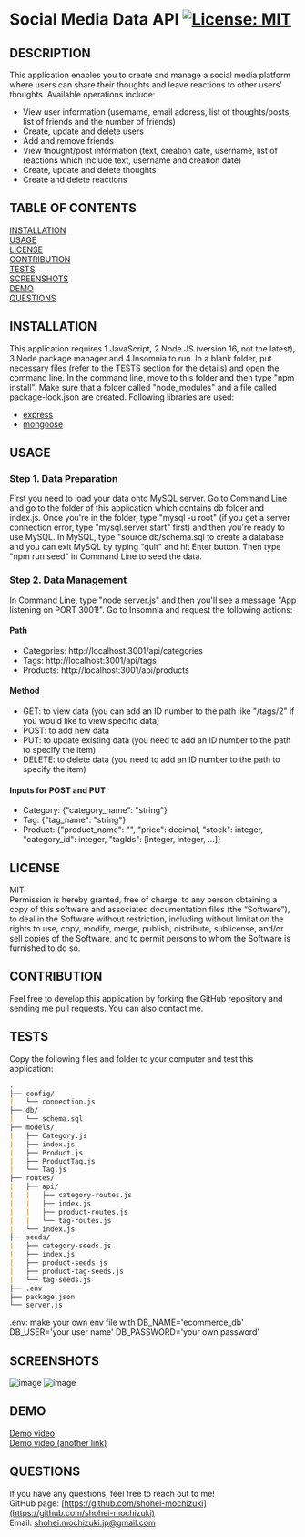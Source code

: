 # Social Media Data API [![License: MIT](https://img.shields.io/badge/License-MIT-yellow.svg)](https://opensource.org/licenses/MIT)

## DESCRIPTION 
This application enables you to create and manage a social media platform where users can share their thoughts and leave reactions to other users' thoughts. Available operations include:
* View user information (username, email address, list of thoughts/posts, list of friends and the number of friends) 
* Create, update and delete users
* Add and remove friends
* View thought/post information (text, creation date, username, list of reactions which include text, username and creation date) 
* Create, update and delete thoughts 
* Create and delete reactions

## TABLE OF CONTENTS
[INSTALLATION](#installation)<br>
[USAGE](#usage)<br>
[LICENSE](#license)<br>
[CONTRIBUTION](#contribution)<br>
[TESTS](#tests)<br>
[SCREENSHOTS](#screenshots)<br>
[DEMO](#demo)<br>
[QUESTIONS](#questions)

## INSTALLATION 
This application requires 1.JavaScript, 2.Node.JS (version 16, not the latest), 3.Node package manager and 4.Insomnia to run. In a blank folder, put necessary files (refer to the TESTS section for the details) and open the command line. In the command line, move to this folder and then type "npm install". Make sure that a folder called "node_modules" and a file called package-lock.json are created. Following libraries are used:
* [express](https://www.npmjs.com/package/express)
* [mongoose](https://www.npmjs.com/package/mongoose)

## USAGE 
### Step 1. Data Preparation 
First you need to load your data onto MySQL server. Go to Command Line and go to the folder of this application which contains db folder and index.js. Once you're in the folder, type "mysql -u root" (if you get a server connection error, type "mysql.server start" first) and then you're ready to use MySQL. In MySQL, type "source db/schema.sql to create a database and you can exit MySQL by typing "quit" and hit Enter button. Then type "npm run seed" in Command Line to seed the data.  

### Step 2. Data Management
In Command Line, type "node server.js" and then you'll see a message "App listening on PORT 3001!". Go to Insomnia and request the following actions:
#### Path
* Categories: http://localhost:3001/api/categories
* Tags: http://localhost:3001/api/tags
* Products: http://localhost:3001/api/products
#### Method
* GET: to view data (you can add an ID number to the path like "/tags/2" if you would like to view specific data)
* POST: to add new data 
* PUT: to update existing data (you need to add an ID number to the path to specify the item)
* DELETE: to delete data (you need to add an ID number to the path to specify the item)
#### Inputs for POST and PUT
* Category: {"category_name": "string"}
* Tag: {"tag_name": "string"}
* Product: {"product_name": "", "price": decimal, "stock": integer, "category_id": integer, "tagIds": [integer, integer, ...]}

## LICENSE 
MIT:<br>
Permission is hereby granted, free of charge, to any person obtaining a copy of this
software and associated documentation files (the “Software”), to deal in the Software
without restriction, including without limitation the rights to use, copy, modify,
merge, publish, distribute, sublicense, and/or sell copies of the Software, and to 
permit persons to whom the Software is furnished to do so.

## CONTRIBUTION 
Feel free to develop this application by forking the GitHub repository and sending me pull requests. You can also contact me.

## TESTS 
Copy the following files and folder to your computer and test this application:
```md
.
├── config/
|   └── connection.js
├── db/
|   └── schema.sql
├── models/
|   ├── Category.js
|   ├── index.js
|   ├── Product.js
|   ├── ProductTag.js
|   └── Tag.js
├── routes/
|   ├── api/
|   |   ├── category-routes.js
|   |   ├── index.js
|   |   ├── product-routes.js
|   |   └── tag-routes.js
|   └── index.js
├── seeds/
|   ├── category-seeds.js
|   ├── index.js
|   ├── product-seeds.js
|   ├── product-tag-seeds.js
|   └── tag-seeds.js
├── .env         
├── package.json  
└── server.js
``` 
.env: make your own env file with DB_NAME='ecommerce_db' DB_USER='your user name' DB_PASSWORD='your own password'

## SCREENSHOTS
![image](https://user-images.githubusercontent.com/121307266/221103637-520c1d98-bf62-470f-8519-6a8afabad9a4.png)
![image](https://user-images.githubusercontent.com/121307266/221103743-a7625722-9151-45ef-9770-3d6dcf517032.png)

## DEMO
[Demo video](https://watch.screencastify.com/v/7AoV8iMDubhwxXQWCH0i)<br>
[Demo video (another link)](https://drive.google.com/file/d/1mPvykLB6gaKpt32RxZ0M6bevc5pHdHPN/view)

## QUESTIONS 
If you have any questions, feel free to reach out to me!<br>
GitHub page: [https://github.com/shohei-mochizuki](https://github.com/shohei-mochizuki)<br>
Email: [shohei.mochizuki.jp@gmail.com](mailto:shohei.mochizuki.jp@gmail.com)
